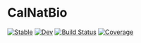 # CalNatBio

[![Stable](https://img.shields.io/badge/docs-stable-blue.svg)](https://renilsonlisboajunior@gmail.com.github.io/CalNatBio.jl/stable/)
[![Dev](https://img.shields.io/badge/docs-dev-blue.svg)](https://renilsonlisboajunior@gmail.com.github.io/CalNatBio.jl/dev/)
[![Build Status](https://github.com/renilsonlisboajunior@gmail.com/CalNatBio.jl/actions/workflows/CI.yml/badge.svg?branch=master)](https://github.com/renilsonlisboajunior@gmail.com/CalNatBio.jl/actions/workflows/CI.yml?query=branch%3Amaster)
[![Coverage](https://codecov.io/gh/renilsonlisboajunior@gmail.com/CalNatBio.jl/branch/master/graph/badge.svg)](https://codecov.io/gh/renilsonlisboajunior@gmail.com/CalNatBio.jl)
